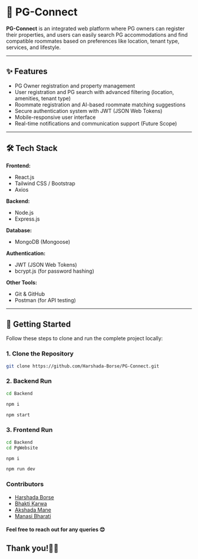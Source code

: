 # 🏡 PG-Connect

**PG-Connect** is an integrated web platform where PG owners can register their properties, and users can easily search PG accommodations and find compatible roommates based on preferences like location, tenant type, services, and lifestyle.

---

## ✨ Features

- PG Owner registration and property management
- User registration and PG search with advanced filtering (location, amenities, tenant type)
- Roommate registration and AI-based roommate matching suggestions
- Secure authentication system with JWT (JSON Web Tokens)
- Mobile-responsive user interface
- Real-time notifications and communication support (Future Scope)

---

## 🛠️ Tech Stack

**Frontend:**

- React.js
- Tailwind CSS / Bootstrap
- Axios

**Backend:**

- Node.js
- Express.js

**Database:**

- MongoDB (Mongoose)

**Authentication:**

- JWT (JSON Web Tokens)
- bcrypt.js (for password hashing)

**Other Tools:**

- Git & GitHub
- Postman (for API testing)

---

## 🚀 Getting Started

Follow these steps to clone and run the complete project locally:

### 1. Clone the Repository

```bash
git clone https://github.com/Harshada-Borse/PG-Connect.git
```

### 2. Backend Run

```bash
cd Backend

npm i

npm start
```

### 3. Frontend Run

```bash
cd Backend
cd PgWebsite

npm i

npm run dev
```

### Contributors

<ul>
  <li><a href="https://github.com/harshadaborse">Harshada Borse</a></li>
  <li><a href="https://github.com/bhakti_karwa">Bhakti Karwa</a></li>
  <li><a href="https://github.com/AkshadaMane26">Akshada Mane</a></li>
  <li><a href="https://github.com/Manasi0304">Manasi Bharati</a></li>
</ul>

#### Feel free to reach out for any queries 😊

## Thank you!🧑‍💻
